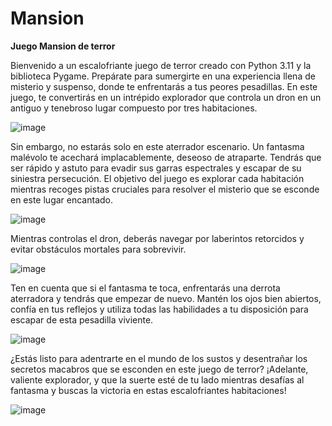 # Mansion
**Juego Mansion de terror**


Bienvenido a un escalofriante juego de terror creado con Python 3.11 y la biblioteca Pygame. Prepárate para sumergirte en una experiencia llena de misterio y suspenso, donde te enfrentarás a tus peores pesadillas. En este juego, te convertirás en un intrépido explorador que controla un dron en un antiguo y tenebroso lugar compuesto por tres habitaciones.


![image](https://github.com/Rama1520/Mansion/assets/123905696/27f74211-721e-4ef2-8788-9c7df6f69044)


Sin embargo, no estarás solo en este aterrador escenario. Un fantasma malévolo te acechará implacablemente, deseoso de atraparte. Tendrás que ser rápido y astuto para evadir sus garras espectrales y escapar de su siniestra persecución. El objetivo del juego es explorar cada habitación mientras recoges pistas cruciales para resolver el misterio que se esconde en este lugar encantado.


![image](https://github.com/Rama1520/Mansion/assets/123905696/22dd2ebc-1c9d-42d4-afbb-2a2440340e64)


Mientras controlas el dron, deberás navegar por laberintos retorcidos y evitar obstáculos mortales para sobrevivir.


![image](https://github.com/Rama1520/Mansion/assets/123905696/f4fa3140-aab4-4fac-b697-3217491298c1)



Ten en cuenta que si el fantasma te toca, enfrentarás una derrota aterradora y tendrás que empezar de nuevo. Mantén los ojos bien abiertos, confía en tus reflejos y utiliza todas las habilidades a tu disposición para escapar de esta pesadilla viviente.


![image](https://github.com/Rama1520/Mansion/assets/123905696/2d514aa1-9ad8-4684-9f60-e65a2650b4ec)


¿Estás listo para adentrarte en el mundo de los sustos y desentrañar los secretos macabros que se esconden en este juego de terror? ¡Adelante, valiente explorador, y que la suerte esté de tu lado mientras desafías al fantasma y buscas la victoria en estas escalofriantes habitaciones!


![image](https://github.com/Rama1520/Mansion/assets/123905696/131d3e8c-ce43-4b65-8741-e095e5b1e548)


